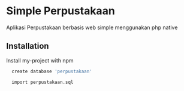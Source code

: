 
# Simple Perpustakaan

Aplikasi Perpustakaan berbasis web simple menggunakan php native


## Installation

Install my-project with npm

```bash
  create database 'perpustakaan'
```
```bash
  import perpustakaan.sql
```
    
